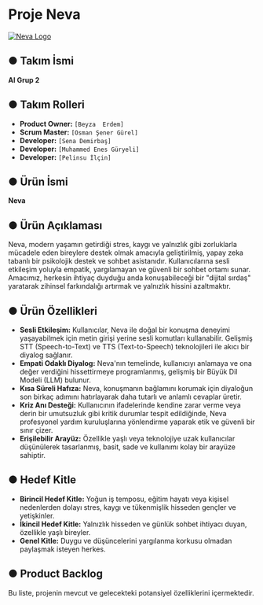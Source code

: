 # Proje Neva

[![Neva Logo](https://i.hizliresim.com/c2kfifz.png)](https://hizliresim.com/c2kfifz)

## ● Takım İsmi
**AI Grup 2**

## ● Takım Rolleri
* **Product Owner:** `[Beyza  Erdem]`
* **Scrum Master:** `[Osman Şener Gürel]`
* **Developer:** `[Sena Demirbaş]`
* **Developer:** `[Muhammed Enes Güryeli]`
* **Developer:** `[Pelinsu İlçin]`

## ● Ürün İsmi
**Neva**

## ● Ürün Açıklaması
Neva, modern yaşamın getirdiği stres, kaygı ve yalnızlık gibi zorluklarla mücadele eden bireylere destek olmak amacıyla geliştirilmiş, yapay zeka tabanlı bir psikolojik destek ve sohbet asistanıdır. Kullanıcılarına sesli etkileşim yoluyla empatik, yargılamayan ve güvenli bir sohbet ortamı sunar. Amacımız, herkesin ihtiyaç duyduğu anda konuşabileceği bir "dijital sırdaş" yaratarak zihinsel farkındalığı artırmak ve yalnızlık hissini azaltmaktır.

## ● Ürün Özellikleri
* **Sesli Etkileşim:** Kullanıcılar, Neva ile doğal bir konuşma deneyimi yaşayabilmek için metin girişi yerine sesli komutları kullanabilir. Gelişmiş STT (Speech-to-Text) ve TTS (Text-to-Speech) teknolojileri ile akıcı bir diyalog sağlanır.
* **Empati Odaklı Diyalog:** Neva'nın temelinde, kullanıcıyı anlamaya ve ona değer verdiğini hissettirmeye programlanmış, gelişmiş bir Büyük Dil Modeli (LLM) bulunur.
* **Kısa Süreli Hafıza:** Neva, konuşmanın bağlamını korumak için diyaloğun son birkaç adımını hatırlayarak daha tutarlı ve anlamlı cevaplar üretir.
* **Kriz Anı Desteği:** Kullanıcının ifadelerinde kendine zarar verme veya derin bir umutsuzluk gibi kritik durumlar tespit edildiğinde, Neva profesyonel yardım kuruluşlarına yönlendirme yaparak etik ve güvenli bir sınır çizer.
* **Erişilebilir Arayüz:** Özellikle yaşlı veya teknolojiye uzak kullanıcılar düşünülerek tasarlanmış, basit, sade ve kullanımı kolay bir arayüze sahiptir.

## ● Hedef Kitle
* **Birincil Hedef Kitle:** Yoğun iş temposu, eğitim hayatı veya kişisel nedenlerden dolayı stres, kaygı ve tükenmişlik hisseden gençler ve yetişkinler.
* **İkincil Hedef Kitle:** Yalnızlık hisseden ve günlük sohbet ihtiyacı duyan, özellikle yaşlı bireyler.
* **Genel Kitle:** Duygu ve düşüncelerini yargılanma korkusu olmadan paylaşmak isteyen herkes.

## ● Product Backlog
Bu liste, projenin mevcut ve gelecekteki potansiyel özelliklerini içermektedir.
